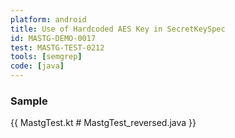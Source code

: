 ```yaml
---
platform: android
title: Use of Hardcoded AES Key in SecretKeySpec
id: MASTG-DEMO-0017
test: MASTG-TEST-0212
tools: [semgrep]
code: [java]
---
```


### Sample

{{ MastgTest.kt # MastgTest_reversed.java }}
